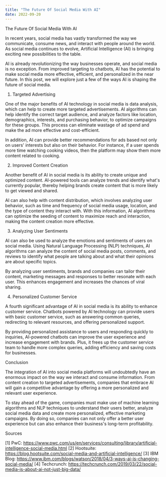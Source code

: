 ```yaml
---
title: "The Future Of Social Media With AI"
date: 2022-09-20
---
```





The Future Of Social Media With AI

In recent years, social media has vastly transformed the way we communicate, consume news, and interact with people around the world. As social media continues to evolve, Artificial Intelligence (AI) is bringing exciting new possibilities to the table.

AI is already revolutionizing the way businesses operate, and social media is no exception. From improved targeting to chatbots, AI has the potential to make social media more effective, efficient, and personalized in the near future. In this post, we will explore just a few of the ways AI is shaping the future of social media.

1. Targeted Advertising 

One of the major benefits of AI technology in social media is data analysis, which can help to create more targeted advertisements. AI algorithms can help identify the correct target audience, and analyze factors like location, demographics, interests, and purchasing behavior, to optimize campaigns for these groups. This process can eliminate wastage of ad spend and make the ad more effective and cost-efficient.

In addition, AI can provide better recommendations for ads based not only on users' interests but also on their behavior. For instance, if a user spends more time watching cooking videos, then the platform may show them more content related to cooking.

2. Improved Content Creation 

Another benefit of AI in social media is its ability to create unique and optimized content. AI-powered tools can analyze trends and identify what's currently popular, thereby helping brands create content that is more likely to get viewed and shared.

AI can also help with content distribution, which involves analyzing user behavior, such as time and frequency of social media usage, location, and the type of content they interact with. With this information, AI algorithms can optimize the seeding of content to maximize reach and interaction, making the content creation more effective.

3. Analyzing User Sentiments 

AI can also be used to analyze the emotions and sentiments of users on social media. Using Natural Language Processing (NLP) techniques, AI algorithms can analyze the content of social media posts, comments, and reviews to identify what people are talking about and what their opinions are about specific topics.

By analyzing user sentiments, brands and companies can tailor their content, marketing messages and responses to better resonate with each user. This enhances engagement and increases the chances of viral sharing.

4. Personalized Customer Service 

A fourth significant advantage of AI in social media is its ability to enhance customer service. Chatbots powered by AI technology can provide users with basic customer service, such as answering common queries, redirecting to relevant resources, and offering personalized support.

By providing personalized assistance to users and responding quickly to inquiries, AI-powered chatbots can improve the user experience and increase engagement with brands. Plus, it frees up the customer service team to handle more complex queries, adding efficiency and saving costs for businesses.

Conclusion

The integration of AI into social media platforms will undoubtedly have an enormous impact on the way we interact and consume information. From content creation to targeted advertisements, companies that embrace AI will gain a competitive advantage by offering a more personalized and relevant user experience.

To stay ahead of the game, companies must make use of machine learning algorithms and NLP techniques to understand their users better, analyze social media data and create more personalized, effective marketing campaigns. By doing so, companies can not only offer a better user experience but can also enhance their business's long-term profitability.

Sources

[1] PwC: https://www.pwc.com/us/en/services/consulting/library/artificial-intelligence-social-media.html
[2] Hootsuite: https://blog.hootsuite.com/social-media-and-artificial-intelligence/
[3] IBM Blog: https://www.ibm.com/blogs/watson/2018/04/3-ways-ai-is-changing-social-media/
[4] Techcrunch: https://techcrunch.com/2019/03/22/social-media-is-about-ai-not-just-big-data/